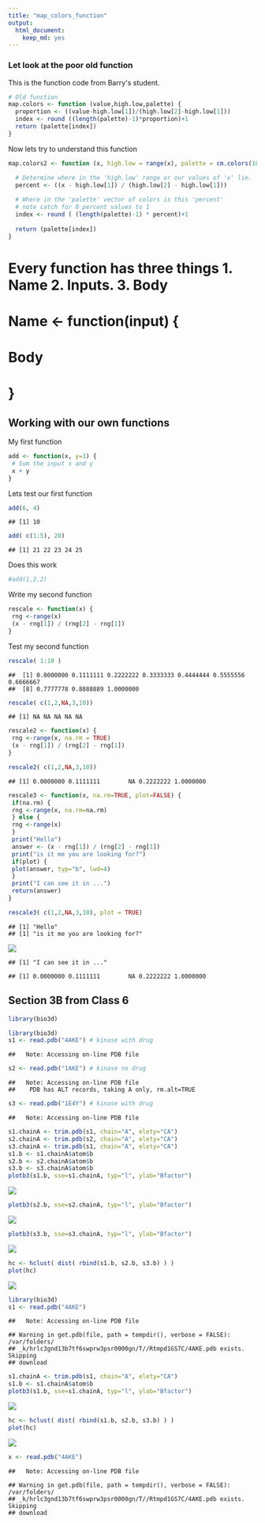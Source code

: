 ```yaml
---
title: "map_colors_function"
output: 
  html_document: 
    keep_md: yes
---
```




### Let look at the poor old function 

This is the function code from Barry's student. 


```r
# Old function 
map.colors <- function (value,high.low,palette) {
  proportion <- ((value-high.low[1])/(high.low[2]-high.low[1]))
  index <- round ((length(palette)-1)*proportion)+1
  return (palette[index])
}
```

Now lets try to understand this function

```r
map.colors2 <- function (x, high.low = range(x), palette = cm.colors(100)) {

  # Determine where in the 'high.low' range or our values of 'x' lie.  
  percent <- ((x - high.low[1]) / (high.low[2] - high.low[1]))
  
  # Where in the 'palette' vector of colors is this 'percent'
  # note catch for 0 percent values to 1
  index <- round ( (length(palette)-1) * percent)+1
  
  return (palette[index])
}
```

# Every function has three things 1. Name 2. Inputs. 3. Body 
# Name <- function(input) {
# Body 
# }

## Working with our own functions 
My first function 


```r
add <- function(x, y=1) {
 # Sum the input x and y
 x + y
}
```
Lets test our first function 


```r
add(6, 4)
```

```
## [1] 10
```

```r
add( c(1:5), 20)
```

```
## [1] 21 22 23 24 25
```
Does this work 

```r
#add(1,2,2)
```

Write my second function

```r
rescale <- function(x) {
 rng <-range(x)
 (x - rng[1]) / (rng[2] - rng[1])
}
```

Test my second function 

```r
rescale( 1:10 )
```

```
##  [1] 0.0000000 0.1111111 0.2222222 0.3333333 0.4444444 0.5555556 0.6666667
##  [8] 0.7777778 0.8888889 1.0000000
```

```r
rescale( c(1,2,NA,3,10))
```

```
## [1] NA NA NA NA NA
```


```r
rescale2 <- function(x) {
 rng <-range(x, na.rm = TRUE)
 (x - rng[1]) / (rng[2] - rng[1])
}
```


```r
rescale2( c(1,2,NA,3,10))
```

```
## [1] 0.0000000 0.1111111        NA 0.2222222 1.0000000
```




```r
rescale3 <- function(x, na.rm=TRUE, plot=FALSE) {
 if(na.rm) {
 rng <-range(x, na.rm=na.rm)
 } else {
 rng <-range(x)
 }
 print("Hello")
 answer <- (x - rng[1]) / (rng[2] - rng[1])
 print("is it me you are looking for?")
 if(plot) {
 plot(answer, typ="b", lwd=4)
 }
 print("I can see it in ...")
 return(answer)
}
```


```r
rescale3( c(1,2,NA,3,10), plot = TRUE)
```

```
## [1] "Hello"
## [1] "is it me you are looking for?"
```

![](map_color_function_files/figure-html/unnamed-chunk-13-1.png)<!-- -->

```
## [1] "I can see it in ..."
```

```
## [1] 0.0000000 0.1111111        NA 0.2222222 1.0000000
```




## Section 3B from Class 6

```r
library(bio3d)
```

```r
library(bio3d)
s1 <- read.pdb("4AKE") # kinase with drug
```

```
##   Note: Accessing on-line PDB file
```

```r
s2 <- read.pdb("1AKE") # kinase no drug
```

```
##   Note: Accessing on-line PDB file
##    PDB has ALT records, taking A only, rm.alt=TRUE
```

```r
s3 <- read.pdb("1E4Y") # kinase with drug
```

```
##   Note: Accessing on-line PDB file
```

```r
s1.chainA <- trim.pdb(s1, chain="A", elety="CA")
s2.chainA <- trim.pdb(s2, chain="A", elety="CA")
s3.chainA <- trim.pdb(s1, chain="A", elety="CA")
s1.b <- s1.chainA$atom$b
s2.b <- s2.chainA$atom$b
s3.b <- s3.chainA$atom$b
plotb3(s1.b, sse=s1.chainA, typ="l", ylab="Bfactor")
```

![](map_color_function_files/figure-html/unnamed-chunk-15-1.png)<!-- -->

```r
plotb3(s2.b, sse=s2.chainA, typ="l", ylab="Bfactor")
```

![](map_color_function_files/figure-html/unnamed-chunk-15-2.png)<!-- -->

```r
plotb3(s3.b, sse=s3.chainA, typ="l", ylab="Bfactor")
```

![](map_color_function_files/figure-html/unnamed-chunk-15-3.png)<!-- -->


```r
hc <- hclust( dist( rbind(s1.b, s2.b, s3.b) ) )
plot(hc)
```

![](map_color_function_files/figure-html/unnamed-chunk-16-1.png)<!-- -->





```r
library(bio3d)
s1 <- read.pdb("4AKE")
```

```
##   Note: Accessing on-line PDB file
```

```
## Warning in get.pdb(file, path = tempdir(), verbose = FALSE): /var/folders/
## _k/hrlc3gnd13b7tf6swprw3psr0000gn/T//Rtmpd1GS7C/4AKE.pdb exists. Skipping
## download
```

```r
s1.chainA <- trim.pdb(s1, chain="A", elety="CA")
s1.b <- s1.chainA$atom$b
plotb3(s1.b, sse=s1.chainA, typ="l", ylab="Bfactor") 
```

![](map_color_function_files/figure-html/unnamed-chunk-17-1.png)<!-- -->

```r
hc <- hclust( dist( rbind(s1.b, s2.b, s3.b) ) )
plot(hc)
```

![](map_color_function_files/figure-html/unnamed-chunk-17-2.png)<!-- -->



```r
x <- read.pdb("4AKE")
```

```
##   Note: Accessing on-line PDB file
```

```
## Warning in get.pdb(file, path = tempdir(), verbose = FALSE): /var/folders/
## _k/hrlc3gnd13b7tf6swprw3psr0000gn/T//Rtmpd1GS7C/4AKE.pdb exists. Skipping
## download
```






